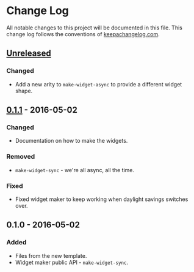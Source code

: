 # Change Log
All notable changes to this project will be documented in this file. This change log follows the conventions of [keepachangelog.com](http://keepachangelog.com/).

## [Unreleased]
### Changed
- Add a new arity to `make-widget-async` to provide a different widget shape.

## [0.1.1] - 2016-05-02
### Changed
- Documentation on how to make the widgets.

### Removed
- `make-widget-sync` - we're all async, all the time.

### Fixed
- Fixed widget maker to keep working when daylight savings switches over.

## 0.1.0 - 2016-05-02
### Added
- Files from the new template.
- Widget maker public API - `make-widget-sync`.

[Unreleased]: https://github.com/your-name/pid/compare/0.1.1...HEAD
[0.1.1]: https://github.com/your-name/pid/compare/0.1.0...0.1.1
